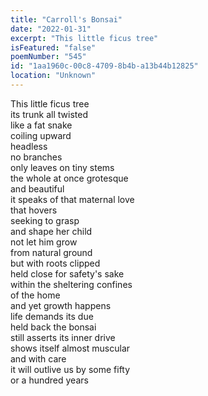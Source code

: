 ```yaml
---
title: "Carroll's Bonsai"
date: "2022-01-31"
excerpt: "This little ficus tree"
isFeatured: "false"
poemNumber: "545"
id: "1aa1960c-00c8-4709-8b4b-a13b44b12825"
location: "Unknown"
---
```


This little ficus tree  
its trunk all twisted  
like a fat snake  
coiling upward  
headless  
no branches  
only leaves on tiny stems  
the whole at once grotesque  
and beautiful  
it speaks of that maternal love  
that hovers  
seeking to grasp  
and shape her child  
not let him grow  
from natural ground  
but with roots clipped  
held close for safety's sake  
within the sheltering confines  
of the home  
and yet growth happens  
life demands its due  
held back the bonsai  
still asserts its inner drive  
shows itself almost muscular  
and with care  
it will outlive us by some fifty  
or a hundred years
